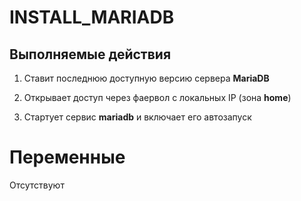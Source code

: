 # INSTALL_MARIADB

## Выполняемые действия
1. Cтавит последнюю доступную версию сервера **MariaDB**

2. Открывает доступ через фаервол с локальных IP (зона **home**)

3. Стартует сервис **mariadb** и включает его автозапуск

# Переменные
Отсутствуют